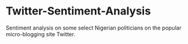 # Twitter-Sentiment-Analysis
Sentiment analysis on some select Nigerian politicians on the popular micro-blogging site Twitter.
